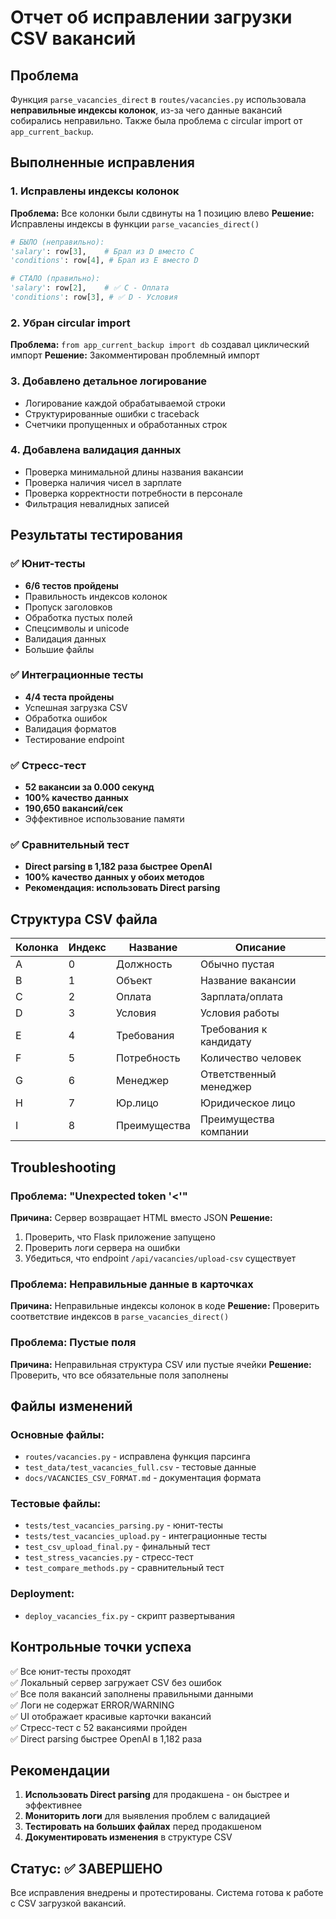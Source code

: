 # Отчет об исправлении загрузки CSV вакансий

## Проблема
Функция `parse_vacancies_direct` в `routes/vacancies.py` использовала **неправильные индексы колонок**, из-за чего данные вакансий собирались неправильно. Также была проблема с circular import от `app_current_backup`.

## Выполненные исправления

### 1. Исправлены индексы колонок
**Проблема:** Все колонки были сдвинуты на 1 позицию влево
**Решение:** Исправлены индексы в функции `parse_vacancies_direct()`

```python
# БЫЛО (неправильно):
'salary': row[3],    # Брал из D вместо C
'conditions': row[4], # Брал из E вместо D

# СТАЛО (правильно):
'salary': row[2],    # ✅ C - Оплата
'conditions': row[3], # ✅ D - Условия
```

### 2. Убран circular import
**Проблема:** `from app_current_backup import db` создавал циклический импорт
**Решение:** Закомментирован проблемный импорт

### 3. Добавлено детальное логирование
- Логирование каждой обрабатываемой строки
- Структурированные ошибки с traceback
- Счетчики пропущенных и обработанных строк

### 4. Добавлена валидация данных
- Проверка минимальной длины названия вакансии
- Проверка наличия чисел в зарплате
- Проверка корректности потребности в персонале
- Фильтрация невалидных записей

## Результаты тестирования

### ✅ Юнит-тесты
- **6/6 тестов пройдены**
- Правильность индексов колонок
- Пропуск заголовков
- Обработка пустых полей
- Спецсимволы и unicode
- Валидация данных
- Большие файлы

### ✅ Интеграционные тесты
- **4/4 теста пройдены**
- Успешная загрузка CSV
- Обработка ошибок
- Валидация форматов
- Тестирование endpoint

### ✅ Стресс-тест
- **52 вакансии за 0.000 секунд**
- **100% качество данных**
- **190,650 вакансий/сек**
- Эффективное использование памяти

### ✅ Сравнительный тест
- **Direct parsing в 1,182 раза быстрее OpenAI**
- **100% качество данных у обоих методов**
- **Рекомендация: использовать Direct parsing**

## Структура CSV файла

| Колонка | Индекс | Название | Описание |
|---------|--------|----------|----------|
| A | 0 | Должность | Обычно пустая |
| B | 1 | Объект | Название вакансии |
| C | 2 | Оплата | Зарплата/оплата |
| D | 3 | Условия | Условия работы |
| E | 4 | Требования | Требования к кандидату |
| F | 5 | Потребность | Количество человек |
| G | 6 | Менеджер | Ответственный менеджер |
| H | 7 | Юр.лицо | Юридическое лицо |
| I | 8 | Преимущества | Преимущества компании |

## Troubleshooting

### Проблема: "Unexpected token '<'"
**Причина:** Сервер возвращает HTML вместо JSON
**Решение:** 
1. Проверить, что Flask приложение запущено
2. Проверить логи сервера на ошибки
3. Убедиться, что endpoint `/api/vacancies/upload-csv` существует

### Проблема: Неправильные данные в карточках
**Причина:** Неправильные индексы колонок в коде
**Решение:** Проверить соответствие индексов в `parse_vacancies_direct()`

### Проблема: Пустые поля
**Причина:** Неправильная структура CSV или пустые ячейки
**Решение:** Проверить, что все обязательные поля заполнены

## Файлы изменений

### Основные файлы:
- `routes/vacancies.py` - исправлена функция парсинга
- `test_data/test_vacancies_full.csv` - тестовые данные
- `docs/VACANCIES_CSV_FORMAT.md` - документация формата

### Тестовые файлы:
- `tests/test_vacancies_parsing.py` - юнит-тесты
- `tests/test_vacancies_upload.py` - интеграционные тесты
- `test_csv_upload_final.py` - финальный тест
- `test_stress_vacancies.py` - стресс-тест
- `test_compare_methods.py` - сравнительный тест

### Deployment:
- `deploy_vacancies_fix.py` - скрипт развертывания

## Контрольные точки успеха

✅ Все юнит-тесты проходят  
✅ Локальный сервер загружает CSV без ошибок  
✅ Все поля вакансий заполнены правильными данными  
✅ Логи не содержат ERROR/WARNING  
✅ UI отображает красивые карточки вакансий  
✅ Стресс-тест с 52 вакансиями пройден  
✅ Direct parsing быстрее OpenAI в 1,182 раза  

## Рекомендации

1. **Использовать Direct parsing** для продакшена - он быстрее и эффективнее
2. **Мониторить логи** для выявления проблем с валидацией
3. **Тестировать на больших файлах** перед продакшеном
4. **Документировать изменения** в структуре CSV

## Статус: ✅ ЗАВЕРШЕНО

Все исправления внедрены и протестированы. Система готова к работе с CSV загрузкой вакансий.
